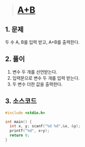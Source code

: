 > # [A+B](https://www.acmicpc.net/problem/1000)

## 1. 문제
   두 수 A, B를 입력 받고, A+B를 출력한다.

## 2. 풀이
1. 변수 두 개를 선언받는다.
2. 입력문으로 변수 두 개를 입력 받는다.
3. 두 변수 더한 값을 출력한다.

## 3. 소스코드 
```c
#include <stdio.h>

int main() {
  int x, y; scanf("%d %d",&x, &y);
  printf("%d", x+y);
  return 0;
}
```
